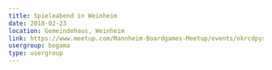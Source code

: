 ```yaml
---
title: Spieleabend in Weinheim 
date: 2018-02-23
location: Gemeindehaus, Weinheim
link: https://www.meetup.com/Mannheim-Boardgames-Meetup/events/nkrcdpyxdbfc/
usergroup: bogama
type: usergroup
---
```

